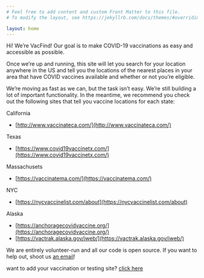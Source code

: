 ```yaml
---
# Feel free to add content and custom Front Matter to this file.
# To modify the layout, see https://jekyllrb.com/docs/themes/#overriding-theme-defaults

layout: home
---
```


Hi! We’re VacFind! Our goal is to make COVID-19 vaccinations as easy and accessible as possible.

Once we’re up and running, this site will let you search for your location anywhere in the US and tell you the locations of the nearest places in your area that have COVID vaccines available and whether or not you’re eligible.

We’re moving as fast as we can, but the task isn’t easy. We’re still building a lot of important functionality. In the meantime, we recommend you check out the following sites that tell you vaccine locations for each state:

California
 + [http://www.vaccinateca.com/](http://www.vaccinateca.com/)

Texas
 + [https://www.covid19vaccinetx.com/](https://www.covid19vaccinetx.com/)

Massachusets
 + [https://vaccinatema.com/](https://vaccinatema.com/)

NYC
 + [https://nycvaccinelist.com/about](https://nycvaccinelist.com/about)

Alaska
 + [https://anchoragecovidvaccine.org/](https://anchoragecovidvaccine.org/)
 + [https://vactrak.alaska.gov/iweb/](https://vactrak.alaska.gov/iweb/)

We are entirely volunteer-run and all our code is open source. If you want to help out, shoot us [an email][1]!

want to add your vaccination or testing site? [click here](https://arcg.is/10S1ib)

[1]: mailto:{{site.email}}
